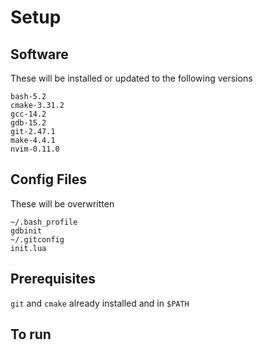 # Setup

## Software
These will be installed or updated to the following versions
```
bash-5.2
cmake-3.31.2
gcc-14.2
gdb-15.2
git-2.47.1
make-4.4.1
nvim-0.11.0
```

## Config Files
These will be overwritten
```
~/.bash_profile
gdbinit
~/.gitconfig
init.lua
```

## Prerequisites
```git``` and ```cmake``` already installed and in ```$PATH```

## To run
